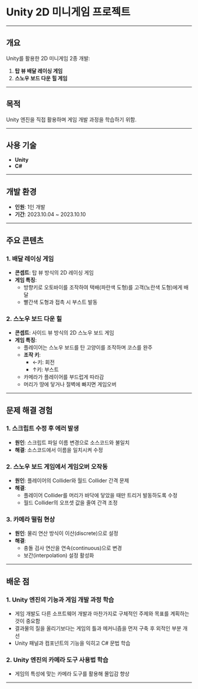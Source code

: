 # Unity 2D 미니게임 프로젝트

---

## **개요**  
Unity를 활용한 2D 미니게임 2종 개발:  
1. **탑 뷰 배달 레이싱 게임**  
2. **스노우 보드 다운 힐 게임**

---

## **목적**  
Unity 엔진을 직접 활용하며 게임 개발 과정을 학습하기 위함.

---

## **사용 기술**  
- **Unity**  
- **C#**

---

## **개발 환경**  
- **인원**: 1인 개발  
- **기간**: 2023.10.04 ~ 2023.10.10  

---

## **주요 콘텐츠**

### **1. 배달 레이싱 게임**  
- **콘셉트**: 탑 뷰 방식의 2D 레이싱 게임  
- **게임 특징**:  
  - 방향키로 오토바이를 조작하여 택배(파란색 도형)를 고객(노란색 도형)에게 배달  
  - 빨간색 도형과 접촉 시 부스트 발동  

### **2. 스노우 보드 다운 힐**  
- **콘셉트**: 사이드 뷰 방식의 2D 스노우 보드 게임  
- **게임 특징**:  
  - 플레이어는 스노우 보드를 탄 고양이를 조작하며 코스를 완주  
  - **조작 키**:  
    - ←키: 회전  
    - ↑키: 부스트  
  - 카메라가 플레이어를 부드럽게 따라감  
  - 머리가 땅에 닿거나 절벽에 빠지면 게임오버  

---

## **문제 해결 경험**  

### **1. 스크립트 수정 후 에러 발생**  
- **원인**: 스크립트 파일 이름 변경으로 소스코드와 불일치  
- **해결**: 소스코드에서 이름을 일치시켜 수정  

### **2. 스노우 보드 게임에서 게임오버 오작동**  
- **원인**: 플레이어의 Collider와 월드 Collider 간격 문제  
- **해결**:  
  - 플레이어 Collider를 머리가 바닥에 닿았을 때만 트리거 발동하도록 수정  
  - 월드 Collider의 오프셋 값을 줄여 간격 조정  

### **3. 카메라 떨림 현상**  
- **원인**: 물리 연산 방식이 이산(discrete)으로 설정  
- **해결**:  
  - 충돌 검사 연산을 연속(continuous)으로 변경  
  - 보간(interpolation) 설정 활성화  

---

## **배운 점**  

### **1. Unity 엔진의 기능과 게임 개발 과정 학습**  
- 게임 개발도 다른 소프트웨어 개발과 마찬가지로 구체적인 주제와 목표를 계획하는 것이 중요함  
- 결과물의 질을 올리기보다는 게임의 틀과 메커니즘을 먼저 구축 후 외적인 부분 개선  
- Unity 패널과 컴포넌트의 기능을 익히고 C# 문법 학습  

### **2. Unity 엔진의 카메라 도구 사용법 학습**  
- 게임의 특성에 맞는 카메라 도구를 활용해 몰입감 향상  

---
